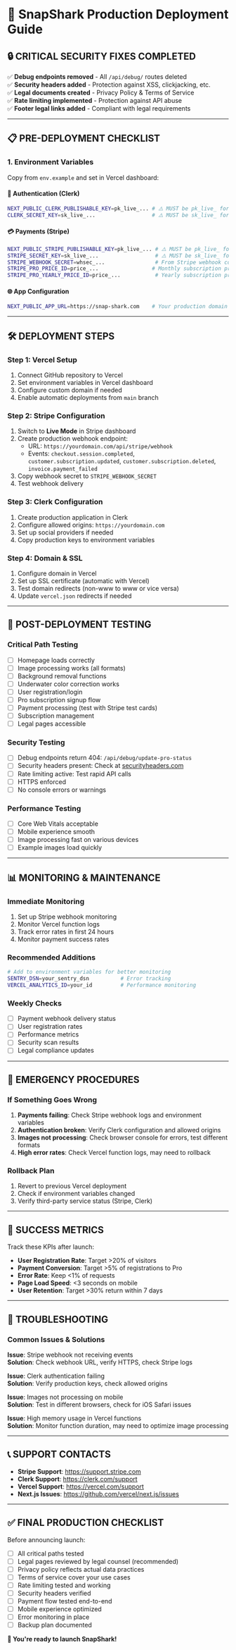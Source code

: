 # 🚀 SnapShark Production Deployment Guide

## 🔒 **CRITICAL SECURITY FIXES COMPLETED**

✅ **Debug endpoints removed** - All `/api/debug/` routes deleted  
✅ **Security headers added** - Protection against XSS, clickjacking, etc.  
✅ **Legal documents created** - Privacy Policy & Terms of Service  
✅ **Rate limiting implemented** - Protection against API abuse  
✅ **Footer legal links added** - Compliant with legal requirements

---

## 📋 **PRE-DEPLOYMENT CHECKLIST**

### **1. Environment Variables**

Copy from `env.example` and set in Vercel dashboard:

#### **🔐 Authentication (Clerk)**

```bash
NEXT_PUBLIC_CLERK_PUBLISHABLE_KEY=pk_live_... # ⚠️ MUST be pk_live_ for production!
CLERK_SECRET_KEY=sk_live_...                  # ⚠️ MUST be sk_live_ for production!
```

#### **💳 Payments (Stripe)**

```bash
NEXT_PUBLIC_STRIPE_PUBLISHABLE_KEY=pk_live_... # ⚠️ MUST be pk_live_ for production!
STRIPE_SECRET_KEY=sk_live_...                  # ⚠️ MUST be sk_live_ for production!
STRIPE_WEBHOOK_SECRET=whsec_...                # From Stripe webhook configuration
STRIPE_PRO_PRICE_ID=price_...                 # Monthly subscription price ID
STRIPE_PRO_YEARLY_PRICE_ID=price_...           # Yearly subscription price ID
```

#### **🌐 App Configuration**

```bash
NEXT_PUBLIC_APP_URL=https://snap-shark.com    # Your production domain
```

---

## 🛠️ **DEPLOYMENT STEPS**

### **Step 1: Vercel Setup**

1. Connect GitHub repository to Vercel
2. Set environment variables in Vercel dashboard
3. Configure custom domain if needed
4. Enable automatic deployments from `main` branch

### **Step 2: Stripe Configuration**

1. Switch to **Live Mode** in Stripe dashboard
2. Create production webhook endpoint:
   - URL: `https://yourdomain.com/api/stripe/webhook`
   - Events: `checkout.session.completed`, `customer.subscription.updated`, `customer.subscription.deleted`, `invoice.payment_failed`
3. Copy webhook secret to `STRIPE_WEBHOOK_SECRET`
4. Test webhook delivery

### **Step 3: Clerk Configuration**

1. Create production application in Clerk
2. Configure allowed origins: `https://yourdomain.com`
3. Set up social providers if needed
4. Copy production keys to environment variables

### **Step 4: Domain & SSL**

1. Configure domain in Vercel
2. Set up SSL certificate (automatic with Vercel)
3. Test domain redirects (non-www to www or vice versa)
4. Update `vercel.json` redirects if needed

---

## 🧪 **POST-DEPLOYMENT TESTING**

### **Critical Path Testing**

- [ ] Homepage loads correctly
- [ ] Image processing works (all formats)
- [ ] Background removal functions
- [ ] Underwater color correction works
- [ ] User registration/login
- [ ] Pro subscription signup flow
- [ ] Payment processing (test with Stripe test cards)
- [ ] Subscription management
- [ ] Legal pages accessible

### **Security Testing**

- [ ] Debug endpoints return 404: `/api/debug/update-pro-status`
- [ ] Security headers present: Check at [securityheaders.com](https://securityheaders.com)
- [ ] Rate limiting active: Test rapid API calls
- [ ] HTTPS enforced
- [ ] No console errors or warnings

### **Performance Testing**

- [ ] Core Web Vitals acceptable
- [ ] Mobile experience smooth
- [ ] Image processing fast on various devices
- [ ] Example images load quickly

---

## 📊 **MONITORING & MAINTENANCE**

### **Immediate Monitoring**

1. Set up Stripe webhook monitoring
2. Monitor Vercel function logs
3. Track error rates in first 24 hours
4. Monitor payment success rates

### **Recommended Additions**

```bash
# Add to environment variables for better monitoring
SENTRY_DSN=your_sentry_dsn          # Error tracking
VERCEL_ANALYTICS_ID=your_id         # Performance monitoring
```

### **Weekly Checks**

- [ ] Payment webhook delivery status
- [ ] User registration rates
- [ ] Performance metrics
- [ ] Security scan results
- [ ] Legal compliance updates

---

## 🚨 **EMERGENCY PROCEDURES**

### **If Something Goes Wrong**

1. **Payments failing**: Check Stripe webhook logs and environment variables
2. **Authentication broken**: Verify Clerk configuration and allowed origins
3. **Images not processing**: Check browser console for errors, test different formats
4. **High error rates**: Check Vercel function logs, may need to rollback

### **Rollback Plan**

1. Revert to previous Vercel deployment
2. Check if environment variables changed
3. Verify third-party service status (Stripe, Clerk)

---

## 🎯 **SUCCESS METRICS**

Track these KPIs after launch:

- **User Registration Rate**: Target >20% of visitors
- **Payment Conversion**: Target >5% of registrations to Pro
- **Error Rate**: Keep <1% of requests
- **Page Load Speed**: <3 seconds on mobile
- **User Retention**: Target >30% return within 7 days

---

## 🔧 **TROUBLESHOOTING**

### **Common Issues & Solutions**

**Issue**: Stripe webhook not receiving events  
**Solution**: Check webhook URL, verify HTTPS, check Stripe logs

**Issue**: Clerk authentication failing  
**Solution**: Verify production keys, check allowed origins

**Issue**: Images not processing on mobile  
**Solution**: Test in different browsers, check for iOS Safari issues

**Issue**: High memory usage in Vercel functions  
**Solution**: Monitor function duration, may need to optimize image processing

---

## 📞 **SUPPORT CONTACTS**

- **Stripe Support**: https://support.stripe.com
- **Clerk Support**: https://clerk.com/support
- **Vercel Support**: https://vercel.com/support
- **Next.js Issues**: https://github.com/vercel/next.js/issues

---

## ✅ **FINAL PRODUCTION CHECKLIST**

Before announcing launch:

- [ ] All critical paths tested
- [ ] Legal pages reviewed by legal counsel (recommended)
- [ ] Privacy policy reflects actual data practices
- [ ] Terms of service cover your use cases
- [ ] Rate limiting tested and working
- [ ] Security headers verified
- [ ] Payment flow tested end-to-end
- [ ] Mobile experience optimized
- [ ] Error monitoring in place
- [ ] Backup plan documented

**🎉 You're ready to launch SnapShark!**
